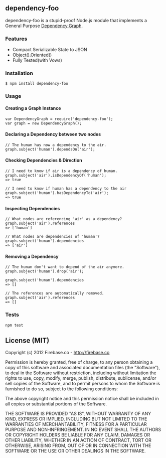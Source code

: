 ## dependency-foo

dependency-foo is a stupid-proof Node.js module that implements a General Purpose [Dependency Graph](http://en.wikipedia.org/wiki/Dependency_graph).

### Features

* Compact Serializable State to JSON
* Object().Oriented()
* Fully Tested(with Vows)

### Installation

    $ npm install dependency-foo

### Usage

#### Creating a Graph Instance
	var DependencyGraph = require('dependency-foo');
	var graph = new DependencyGraph();

#### Declaring a Dependency between two nodes

    // The human has now a dependency to the air.
    graph.subject('human').dependsOn('air');

#### Checking Dependencies & Direction

	// I need to know if air is a dependency of human.
	graph.subject('air').isDependencyOf('human');
	=> true

	// I need to know if human has a dependency to the air
	graph.subject('human').hasDependencyTo('air');
	=> true


#### Inspecting Dependencies

    // What nodes are referencing 'air' as a dependency?
	graph.subject('air').references
	=> ['human']
	
	// What nodes are dependencies of 'human'?
	graph.subject('human').dependencies
	=> ['air']

#### Removing a Dependency

	// The human don't want to depend of the air anymore.
	graph.subject('human').drop('air');
	
	graph.subject('human').dependencies
	=> []
	
	// The references are automatically removed.
	graph.subject('air').references
	=> []


### Tests

    npm test


## License (MIT)

Copyright (c) 2012 Firebase.co - http://firebase.co

Permission is hereby granted, free of charge, to any person obtaining a copy of this software and associated documentation files (the "Software"), to deal in the Software without restriction, including without limitation the rights to use, copy, modify, merge, publish, distribute, sublicense, and/or sell copies of the Software, and to permit persons to whom the Software is furnished to do so, subject to the following conditions:

The above copyright notice and this permission notice shall be included in all copies or substantial portions of the Software.

THE SOFTWARE IS PROVIDED "AS IS", WITHOUT WARRANTY OF ANY KIND, EXPRESS OR IMPLIED, INCLUDING BUT NOT LIMITED TO THE WARRANTIES OF MERCHANTABILITY, FITNESS FOR A PARTICULAR PURPOSE AND NON-INFRINGEMENT. IN NO EVENT SHALL THE AUTHORS OR COPYRIGHT HOLDERS BE LIABLE FOR ANY CLAIM, DAMAGES OR OTHER LIABILITY, WHETHER IN AN ACTION OF CONTRACT, TORT OR OTHERWISE, ARISING FROM, OUT OF OR IN CONNECTION WITH THE SOFTWARE OR THE USE OR OTHER DEALINGS IN THE SOFTWARE.

